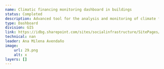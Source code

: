 ```yaml
---
name: Climatic financing monitoring dashboard in buildings
status: Completed
description: Advanced tool for the analysis and monitoring of climate financing in operations registered with infrastructure, with filters per year, country, division and sector.It provides a clear vision of the quantity and the percentage of operations that integrate climate financing (FC) from its preparation, detailing the allocation to mitigation and/or adaptation activities.It also allows to evaluate how the amounts approved with FC can be increased in the execution phase, maximizing the impact of green infrastructure.In addition, it offers a sector analysis and access to the detailed breakdown of each project, facilitating precise and strategic management of climate financing.The projects that have green certification are geolocalized.In the future, geolocation could be extended to all projects.
type: Dashboard
division: GIS
link: https://idbg.sharepoint.com/sites/socialinfrastructure/SitePages/Sostenibilidad-y-Edificios-Verdes.aspx
technical: nan
leader: Ana Milena Avendaño
image: 
    url: 29.png
    alt: x
layers: []
---
```

    
